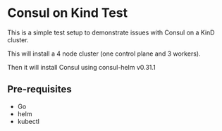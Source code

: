 # Consul on Kind Test

This is a simple test setup to demonstrate issues with Consul on a KinD cluster.

This will install a 4 node cluster (one control plane and 3 workers).

Then it will install Consul using consul-helm v0.31.1

## Pre-requisites

* Go
* helm
* kubectl

